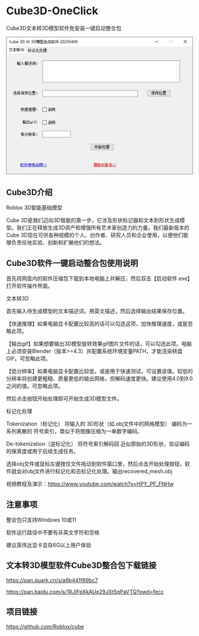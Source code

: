 # Cube3D-OneClick
Cube3D文本转3D模型软件免安装一键启动整合包

![](https://raw.githubusercontent.com/aidayang/Cube3D-OneClick/refs/heads/main/jietu.webp)

## Cube3D介绍
Roblox 3D智能基础模型

Cube 3D是我们迈向3D智能的第一步，它涉及形状标记器和文本到形状生成模型。我们正在释放生成3D资产和增强所有艺术家创造力的力量。我们最新版本的Cube 3D现在可供各种规模的个人、创作者、研究人员和企业使用，以便他们能够负责任地实验、创新和扩展他们的想法。

## Cube3D软件一键启动整合包使用说明
首先将网盘内的软件压缩包下载到本地电脑上并解压，然后双击【启动软件.exe】打开软件操作界面。

文本转3D

首先输入待生成模型的文本描述词，用英文描述，然后选择输出结果保存位置。

【快速推理】如果电脑显卡配置比较高的话可以勾选这项，加快推理速度，或是忽略此项。

【输出gif】如果想要输出3D模型旋转效果gif图片文件的话，可以勾选此项。电脑上必须安装Blender（版本>=4.3）并配置系统环境变量PATH，才能渲染转盘GIF。可忽略此项。

【低分辨率】如果电脑显卡配置比较低，或是用于快速测试，可设置该值。较低的分辨率将创建更粗糙、质量更低的输出网格，但解码速度更快。建议使用4.0到9.0之间的值。可忽略此项。

然后点击按钮开始处理即可开始生成3D模型文件。

标记化处理

Tokenization（标记化）
将输入的 3D形状（如.obj文件中的网格模型） 编码为一系列离散的 符号索引，类似于将图像压缩为一串数字编码。

De-tokenization（逆标记化）
将符号索引解码回 近似原始的3D形状，验证编码的保真度或用于后续生成任务。

选择obj文件或鼠标左键按住文件拖动到软件窗口里，然后点击开始处理按钮，软件就会对obj文件进行标记化和去标记化处理。输出recovered_mesh.obj

视频教程及演示：https://www.youtube.com/watch?v=HPY_PF_FNHw

## 注意事项
整合包只支持Windows 10或11

软件运行路径中不要有非英文字符和空格

建议英伟达显卡显存6G以上用户体验

## 文本转3D模型软件Cube3D整合包下载链接
https://pan.quark.cn/s/a6b441f89bc7

https://pan.baidu.com/s/1RJIFpXkAUe29JXt5qPaVTQ?pwd=fecc

## 项目链接
https://github.com/Roblox/cube
